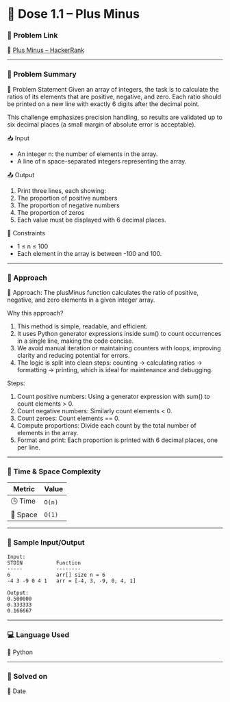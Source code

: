 # 💊 Dose 1.1 – Plus Minus

### 📌 Problem Link  
🔗 [Plus Minus – HackerRank]([https://](https://www.hackerrank.com/challenges/one-month-preparation-kit-plus-minus?isFullScreen=true&h_l=interview&playlist_slugs%5B%5D=preparation-kits&playlist_slugs%5B%5D=one-month-preparation-kit&playlist_slugs%5B%5D=one-month-week-one))

---

### 🧠 Problem Summary
🧮 Problem Statement
Given an array of integers, the task is to calculate the ratios of its elements that are positive, negative, and zero. Each ratio should be printed on a new line with exactly 6 digits after the decimal point.

This challenge emphasizes precision handling, so results are validated up to six decimal places (a small margin of absolute error is acceptable).

📥 Input
- An integer n: the number of elements in the array.
- A line of n space-separated integers representing the array.

📤 Output
1. Print three lines, each showing:
2. The proportion of positive numbers
3. The proportion of negative numbers
4. The proportion of zeros
5. Each value must be displayed with 6 decimal places.

📌 Constraints
- 1 ≤ n ≤ 100
- Each element in the array is between -100 and 100.

---

### 🚀 Approach

📌 Approach:
The plusMinus function calculates the ratio of positive, negative, and zero elements in a given integer array.

Why this approach?
1. This method is simple, readable, and efficient.
2. It uses Python generator expressions inside sum() to count occurrences in a single line, making the code concise.
3. We avoid manual iteration or maintaining counters with loops, improving clarity and reducing potential for errors.
4. The logic is split into clean steps: counting → calculating ratios → formatting → printing, which is ideal for maintenance and debugging.

Steps:
1. Count positive numbers: Using a generator expression with sum() to count elements > 0.
2. Count negative numbers: Similarly count elements < 0.
3. Count zeroes: Count elements == 0.
4. Compute proportions: Divide each count by the total number of elements in the array.
5. Format and print: Each proportion is printed with 6 decimal places, one per line.

---

### 🧮 Time & Space Complexity

| Metric        | Value     |
|---------------|-----------|
| 🕒 Time        | `O(n)`    |
| 🧠 Space       | `O(1)`    |

---

### 🧪 Sample Input/Output

```
Input:
STDIN           Function
-----           --------
6               arr[] size n = 6
-4 3 -9 0 4 1   arr = [-4, 3, -9, 0, 4, 1]

Output:
0.500000
0.333333
0.166667

```

---

### 💻 Language Used
💬 Python 

---

### 📅 Solved on
📆 Date
